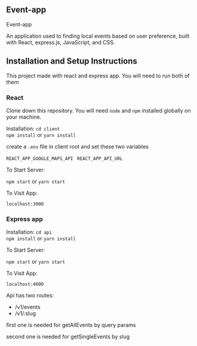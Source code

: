 ## Event-app

Event-app

An application used to finding local events based on user preference, built with React, express.js, JavaScript, and CSS.

## Installation and Setup Instructions

This project made with react and express app. You will need to run both of them

### React

Clone down this repository. You will need `node` and `npm` installed globally on your machine.

Installation:
`cd client`  
`npm install` or `yarn install`

create a `.env` file in client root and set these two variables

`REACT_APP_GOOGLE_MAPS_API `
`REACT_APP_API_URL`

To Start Server:

`npm start` or `yarn start`

To Visit App:

`localhost:3000`

### Express app

Installation:
`cd api`  
`npm install` or `yarn install`

To Start Server:

`npm start` or `yarn start`

To Visit App:

`localhost:4000`

Api has two routes:

- /v1/events
- /v1/:slug

first one is needed for getAllEvents by query params

second one is needed for getSingleEvents by slug
